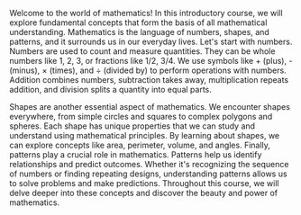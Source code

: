 
Welcome to the world of mathematics! In this introductory course, we will explore fundamental concepts that form the basis of all mathematical understanding. 
Mathematics is the language of numbers, shapes, and patterns, and it surrounds us in our everyday lives.
Let's start with numbers. Numbers are used to count and measure quantities. They can be whole numbers like 1, 2, 3, or fractions like 1/2, 3/4. We use symbols like + (plus), - (minus), × (times), and ÷ (divided by) to perform operations with numbers. Addition combines numbers, subtraction takes away, multiplication repeats addition, and division splits a quantity into equal parts.

Shapes are another essential aspect of mathematics. We encounter shapes everywhere, from simple circles and squares to complex polygons and spheres. Each shape has unique properties that we can study and understand using mathematical principles. By learning about shapes, we can explore concepts like area, perimeter, volume, and angles.
Finally, patterns play a crucial role in mathematics. Patterns help us identify relationships and predict outcomes. Whether it's recognizing the sequence of numbers or finding repeating designs, understanding patterns allows us to solve problems and make predictions. Throughout this course, we will delve deeper into these concepts and discover the beauty and power of mathematics.